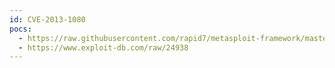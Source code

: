 ```yaml
---
id: CVE-2013-1080
pocs:
  - https://raw.githubusercontent.com/rapid7/metasploit-framework/master/modules/exploits/multi/http/zenworks_control_center_upload.rb
  - https://www.exploit-db.com/raw/24938
---
```

